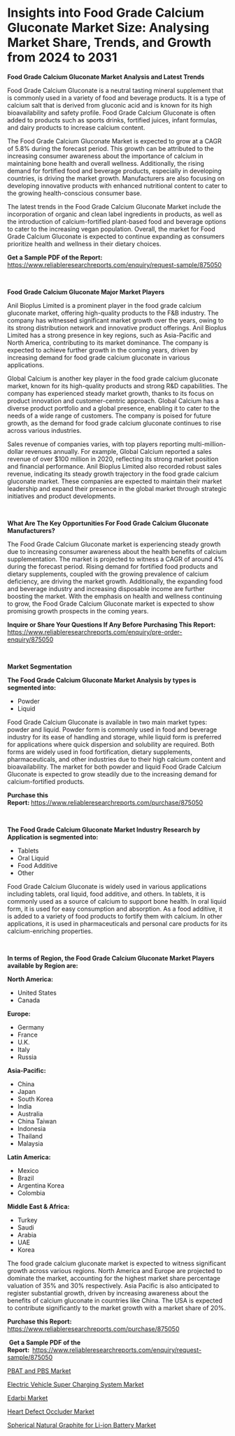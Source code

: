 <p><h1>Insights into Food Grade Calcium Gluconate Market Size: Analysing Market Share, Trends, and Growth from 2024 to 2031</h1></p><p><strong>Food Grade Calcium Gluconate Market Analysis and Latest Trends</strong></p>
<p><p>Food Grade Calcium Gluconate is a neutral tasting mineral supplement that is commonly used in a variety of food and beverage products. It is a type of calcium salt that is derived from gluconic acid and is known for its high bioavailability and safety profile. Food Grade Calcium Gluconate is often added to products such as sports drinks, fortified juices, infant formulas, and dairy products to increase calcium content.</p><p>The Food Grade Calcium Gluconate Market is expected to grow at a CAGR of 5.8% during the forecast period. This growth can be attributed to the increasing consumer awareness about the importance of calcium in maintaining bone health and overall wellness. Additionally, the rising demand for fortified food and beverage products, especially in developing countries, is driving the market growth. Manufacturers are also focusing on developing innovative products with enhanced nutritional content to cater to the growing health-conscious consumer base.</p><p>The latest trends in the Food Grade Calcium Gluconate Market include the incorporation of organic and clean label ingredients in products, as well as the introduction of calcium-fortified plant-based food and beverage options to cater to the increasing vegan population. Overall, the market for Food Grade Calcium Gluconate is expected to continue expanding as consumers prioritize health and wellness in their dietary choices.</p></p>
<p><strong>Get a Sample PDF of the Report:&nbsp;</strong> <a href="https://www.reliableresearchreports.com/enquiry/request-sample/875050">https://www.reliableresearchreports.com/enquiry/request-sample/875050</a></p>
<p>&nbsp;</p>
<p><strong>Food Grade Calcium Gluconate Major Market Players</strong></p>
<p><p>Anil Bioplus Limited is a prominent player in the food grade calcium gluconate market, offering high-quality products to the F&B industry. The company has witnessed significant market growth over the years, owing to its strong distribution network and innovative product offerings. Anil Bioplus Limited has a strong presence in key regions, such as Asia-Pacific and North America, contributing to its market dominance. The company is expected to achieve further growth in the coming years, driven by increasing demand for food grade calcium gluconate in various applications.</p><p>Global Calcium is another key player in the food grade calcium gluconate market, known for its high-quality products and strong R&D capabilities. The company has experienced steady market growth, thanks to its focus on product innovation and customer-centric approach. Global Calcium has a diverse product portfolio and a global presence, enabling it to cater to the needs of a wide range of customers. The company is poised for future growth, as the demand for food grade calcium gluconate continues to rise across various industries.</p><p>Sales revenue of companies varies, with top players reporting multi-million-dollar revenues annually. For example, Global Calcium reported a sales revenue of over $100 million in 2020, reflecting its strong market position and financial performance. Anil Bioplus Limited also recorded robust sales revenue, indicating its steady growth trajectory in the food grade calcium gluconate market. These companies are expected to maintain their market leadership and expand their presence in the global market through strategic initiatives and product developments.</p></p>
<p>&nbsp;</p>
<p><strong>What Are The Key Opportunities For Food Grade Calcium Gluconate Manufacturers?</strong></p>
<p><p>The Food Grade Calcium Gluconate market is experiencing steady growth due to increasing consumer awareness about the health benefits of calcium supplementation. The market is projected to witness a CAGR of around 4% during the forecast period. Rising demand for fortified food products and dietary supplements, coupled with the growing prevalence of calcium deficiency, are driving the market growth. Additionally, the expanding food and beverage industry and increasing disposable income are further boosting the market. With the emphasis on health and wellness continuing to grow, the Food Grade Calcium Gluconate market is expected to show promising growth prospects in the coming years.</p></p>
<p><strong>Inquire or Share Your Questions If Any Before Purchasing This Report:</strong> <a href="https://www.reliableresearchreports.com/enquiry/pre-order-enquiry/875050">https://www.reliableresearchreports.com/enquiry/pre-order-enquiry/875050</a></p>
<p>&nbsp;</p>
<p><strong>Market Segmentation</strong></p>
<p><strong>The Food Grade Calcium Gluconate Market Analysis by types is segmented into:</strong></p>
<p><ul><li>Powder</li><li>Liquid</li></ul></p>
<p><p>Food Grade Calcium Gluconate is available in two main market types: powder and liquid. Powder form is commonly used in food and beverage industry for its ease of handling and storage, while liquid form is preferred for applications where quick dispersion and solubility are required. Both forms are widely used in food fortification, dietary supplements, pharmaceuticals, and other industries due to their high calcium content and bioavailability. The market for both powder and liquid Food Grade Calcium Gluconate is expected to grow steadily due to the increasing demand for calcium-fortified products.</p></p>
<p><strong>Purchase this Report:&nbsp;</strong><a href="https://www.reliableresearchreports.com/purchase/875050">https://www.reliableresearchreports.com/purchase/875050</a></p>
<p>&nbsp;</p>
<p><strong>The Food Grade Calcium Gluconate Market Industry Research by Application is segmented into:</strong></p>
<p><ul><li>Tablets</li><li>Oral Liquid</li><li>Food Additive</li><li>Other</li></ul></p>
<p><p>Food Grade Calcium Gluconate is widely used in various applications including tablets, oral liquid, food additive, and others. In tablets, it is commonly used as a source of calcium to support bone health. In oral liquid form, it is used for easy consumption and absorption. As a food additive, it is added to a variety of food products to fortify them with calcium. In other applications, it is used in pharmaceuticals and personal care products for its calcium-enriching properties.</p></p>
<p>&nbsp;</p>
<p><strong>In terms of Region, the Food Grade Calcium Gluconate Market Players available by Region are:</strong></p>
<p>
    <p> <strong> North America: </strong>
        <ul>
            <li>United States</li>
            <li>Canada</li>
        </ul>
        </p> 
    <p> <strong> Europe: </strong>
        <ul>
            <li>Germany</li>
            <li>France</li>
            <li>U.K.</li>
            <li>Italy</li>
            <li>Russia</li>
        </ul>
        </p> 
    <p> <strong> Asia-Pacific: </strong>
        <ul>
            <li>China</li>
            <li>Japan</li>
            <li>South Korea</li>
            <li>India</li>
            <li>Australia</li>
            <li>China Taiwan</li>
            <li>Indonesia</li>
            <li>Thailand</li>
            <li>Malaysia</li>
        </ul>
        </p> 
    <p> <strong> Latin America: </strong>
        <ul>
            <li>Mexico</li>
            <li>Brazil</li>
            <li>Argentina Korea</li>
            <li>Colombia</li>
        </ul>
        </p> 
    <p> <strong> Middle East & Africa: </strong>
        <ul>
            <li>Turkey</li>
            <li>Saudi</li>
            <li>Arabia</li>
            <li>UAE</li>
            <li>Korea</li>
        </ul>
    </p>
    </p>
<p><p>The food grade calcium gluconate market is expected to witness significant growth across various regions. North America and Europe are projected to dominate the market, accounting for the highest market share percentage valuation of 35% and 30% respectively. Asia Pacific is also anticipated to register substantial growth, driven by increasing awareness about the benefits of calcium gluconate in countries like China. The USA is expected to contribute significantly to the market growth with a market share of 20%.</p></p>
<p><strong>Purchase this Report: </strong><a href="https://www.reliableresearchreports.com/purchase/875050">https://www.reliableresearchreports.com/purchase/875050</a></p>
<p>&nbsp;<strong>Get a Sample PDF of the Report:&nbsp;&nbsp;</strong><a href="https://www.reliableresearchreports.com/enquiry/request-sample/875050">https://www.reliableresearchreports.com/enquiry/request-sample/875050</a></p>
<p><strong></strong></p>
<p><p><a href="https://view.publitas.com/reportprime-1/pbat-and-pbs-market-growth-market-trends-covid-19-impact-and-forecasts-for-period-from-2024-2031/">PBAT and PBS Market</a></p><p><a href="https://github.com/mancsybtousav/Market-Research-Report-List-1/blob/main/electric-vehicle-super-charging-system-market.md">Electric Vehicle Super Charging System Market</a></p><p><a href="https://github.com/josesg55/Market-Research-Report-List-1/blob/main/edarbi-market.md">Edarbi Market</a></p><p><a href="https://metal-farmhouse-e95.notion.site/Heart-Defect-Occluder-Market-Size-Share-Trends-Analysis-Report-By-Material-By-Type-By-End-user--51eb54578eea44d9b5ac60b0dd074ec7">Heart Defect Occluder Market</a></p><p><a href="https://view.publitas.com/reportprime-1/global-spherical-natural-graphite-for-li-ion-battery-market-by-types-applications-and-major-players-with-regional-growth-rate-analysis-and-development-situation-from-2024-to-2031/">Spherical Natural Graphite for Li-ion Battery Market</a></p></p>